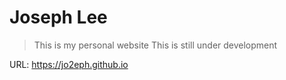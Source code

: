 <h1>Joseph Lee</h1>

> This is my personal website
> This is still under development 

URL: https://jo2eph.github.io 

